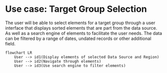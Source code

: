 # Use case: Target Group Selection

The user will be able to select elements for a target group through a user interface that displays sorted elements that are part from the data source. As well as a search engine of elements to facilitate the user needs. The data can be filtered by a range of dates, undated records or other additional field.

```mermaid
flowchart LR
    User --> id1(Display elements of selected Data Source and Region)
    User --> id2(Navigate through elements)
    User --> id3(Use search engine to filter elements)
```